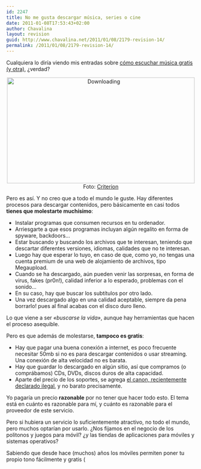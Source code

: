 ```yaml
---
id: 2247
title: No me gusta descargar música, series o cine
date: 2011-01-08T17:53:43+02:00
author: Chavalina
layout: revision
guid: http://www.chavalina.net/2011/01/08/2179-revision-14/
permalink: /2011/01/08/2179-revision-14/
---
```

Cualquiera lo diría viendo mis entradas sobre [cómo escuchar música gratis](http://www.chavalina.net/2006/10/26/post-751/) [(y otra)](http://www.chavalina.net/2009/01/19/escuchar-musica-gratis-mola-iii-spotify-esa-maravilla/), ¿verdad?

<p style="text-align: center;">
  <a title="Downloading por Criterion, en Flickr" href="http://www.flickr.com/photos/criterion/2975658532/"><img class="aligncenter" src="http://farm4.static.flickr.com/3033/2975658532_406e803838.jpg" alt="Downloading" width="500" height="281" /></a> Foto: <a href="http://www.flickr.com/photos/criterion/2975658532/">Criterion</a>
</p>

Pero es así. Y no creo que a todo el mundo le guste. Hay diferentes procesos para descargar contenidos, pero básicamente en casi todos **tienes que molestarte muchísimo**:

  * Instalar programas que consumen recursos en tu ordenador.
  * Arriesgarte a que esos programas incluyan algún regalito en forma de spyware, backdoors…
  * Estar buscando y buscando los archivos que te interesan, teniendo que descartar diferentes versiones, idiomas, calidades que no te interesan.
  * Luego hay que esperar lo tuyo, en caso de que, como yo, no tengas una cuenta premium de una web de alojamiento de archivos, tipo Megaupload.
  * Cuando se ha descargado, aún pueden venir las sorpresas, en forma de virus, fakes (pr0n!), calidad inferior a lo esperado, problemas con el sonido…
  * En su caso, hay que buscar los subtítulos por otro lado.
  * Una vez descargado algo en una calidad aceptable, siempre da pena borrarlo! pues al final acabas con el disco duro lleno.

Lo que viene a ser _«buscarse la vida»_, aunque hay herramientas que hacen el proceso asequible.

Pero es que además de molestarse, **tampoco es gratis**:

  * Hay que pagar una buena conexión a internet, es poco frecuente necesitar 50mb si no es para descargar contenidos o usar streaming. Una conexión de alta velocidad no es barata.
  * Hay que guardar lo descargado en algún sitio, así que compramos (o comprábamos) CDs, DVDs, discos duros de alta capacidad.
  * Aparte del precio de los soportes, se agrega <a href="http://www.rtve.es/noticias/20101021/tribunal-ue-declara-ilegal-canon-digital-aplicado-espana/363681.shtml" target="_blank">el canon, recientemente declarado ilegal</a>, y no barato precisamente.

Yo pagaría un precio **razonable** por no tener que hacer todo esto. El tema está en cuánto es razonable para mí, y cuánto es razonable para el proveedor de este servicio.

Pero si hubiera un servicio lo suficientemente atractivo, no todo el mundo, pero muchos optarían por usarlo. ¿Nos fijamos en el negocio de los politonos y juegos para móvil? ¿y las tiendas de aplicaciones para móviles y sistemas operativos?

Sabiendo que desde hace (muchos) años los móviles permiten poner tu propio tono fácilmente y gratis (